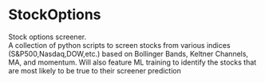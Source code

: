 # StockOptions
Stock options screener. <br/>
A collection of python scripts to screen stocks from various indices (S&P500,Nasdaq,DOW,etc.) based on Bollinger Bands, Keltner Channels, MA, and momentum. Will also feature ML training to identify the stocks that are most likely to be true to their screener prediction
